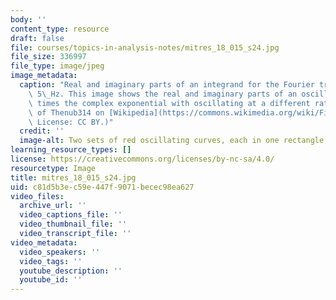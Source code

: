 ```yaml
---
body: ''
content_type: resource
draft: false
file: courses/topics-in-analysis-notes/mitres_18_015_s24.jpg
file_size: 336997
file_type: image/jpeg
image_metadata:
  caption: "Real and imaginary parts of an integrand for the Fourier transform at\
    \ 5\_Hz. This image shows the real and imaginary parts of an oscillating function\
    \ times the complex exponential with oscillating at a different rate. (Courtesy\
    \ of Thenub314 on [Wikipedia](https://commons.wikimedia.org/wiki/File:Offfreq_i2p.svg).\
    \ License: CC BY.)"
  credit: ''
  image-alt: Two sets of red oscillating curves, each in one rectangle side by side.
learning_resource_types: []
license: https://creativecommons.org/licenses/by-nc-sa/4.0/
resourcetype: Image
title: mitres_18_015_s24.jpg
uid: c81d5b3e-c59e-447f-9071-becec98ea627
video_files:
  archive_url: ''
  video_captions_file: ''
  video_thumbnail_file: ''
  video_transcript_file: ''
video_metadata:
  video_speakers: ''
  video_tags: ''
  youtube_description: ''
  youtube_id: ''
---
```

